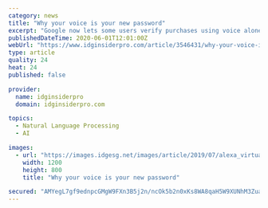 ```yaml
---
category: news
title: "Why your voice is your new password"
excerpt: "Google now lets some users verify purchases using voice alone. It’s just the beginning. Welcome to the future of biometric ID and verification."
publishedDateTime: 2020-06-01T12:01:00Z
webUrl: "https://www.idginsiderpro.com/article/3546431/why-your-voice-is-your-new-password.html"
type: article
quality: 24
heat: 24
published: false

provider:
  name: idginsiderpro
  domain: idginsiderpro.com

topics:
  - Natural Language Processing
  - AI

images:
  - url: "https://images.idgesg.net/images/article/2019/07/alexa_virtual-assistant_echo_amazon-alexa_voice-control-100801663-large.jpg"
    width: 1200
    height: 800
    title: "Why your voice is your new password"

secured: "AMYegL7gf9ednpcGMgW9FXn3B5j2n/ncOk5b2n0xKs8WA8qaH5W9XUNhM3ZuaCyI40V8cp+zZeviaZM7Rh0sBoKAxksOU65gj9GEt2MOrB1UDEc5GjtdpYvEq9T1Y95wJ6MXtYMCmCzhQ3/kVNwNYHnnaFquS1wDgo83iS/Z6KoDt82kDg6+QIxc7hcES/0+mf9P0pHwAgHmppuUM99CWZXK69N1BGZL6tzRIOH9Cgj9yLxwHJGqouW5AuX06m71giZkY2OZRp4wp9PBl2CIE1k25kikc68OPHsJ7r1TRvK4C3zTpCYO6EQaOzDltKrF2u/P22LmKVhdHn0gYhuXX+XKj6LYjuvLMi5MLqlEbaKsGL/mWRMdgh3PQcJt1J5GKtVs4gc/+T3V0Md+5NtD/Y3/lfyqb3BXpcxzoCp8dlmNilZsjnySL0mT1CaHFffDom+l1GVtCgTvunbbrC8tF8FcrkIlScNLT8KgwXRbriU=;fhNwbKj4KjxSNL/gwkxuXw=="
---
```


